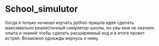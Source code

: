 # School_simulutor
Когда я только начинал изучать python пришла идея сделать максимально реалистичный симулятор школы, но увы мне не хватило опыта и знаний чтобы сделать расширяемый код и в итоге проект встрял. 
Возможно однажды вернусь к нему.
